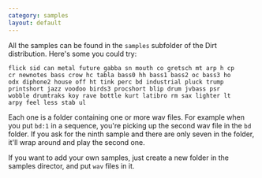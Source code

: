 ```yaml
---
category: samples
layout: default
---
```


All the samples can be found in the `samples` subfolder of the Dirt
distribution.  Here's some you could try:

~~~
flick sid can metal future gabba sn mouth co gretsch mt arp h cp
cr newnotes bass crow hc tabla bass0 hh bass1 bass2 oc bass3 ho
odx diphone2 house off ht tink perc bd industrial pluck trump
printshort jazz voodoo birds3 procshort blip drum jvbass psr
wobble drumtraks koy rave bottle kurt latibro rm sax lighter lt
arpy feel less stab ul
~~~

Each one is a folder containing one or more wav files. For example
when you put `bd:1` in a sequence, you're picking up the second wav
file in the `bd` folder. If you ask for the ninth sample and there are
only seven in the folder, it'll wrap around and play the second one.

If you want to add your own samples, just create a new folder in the
samples director, and put `wav` files in it.
